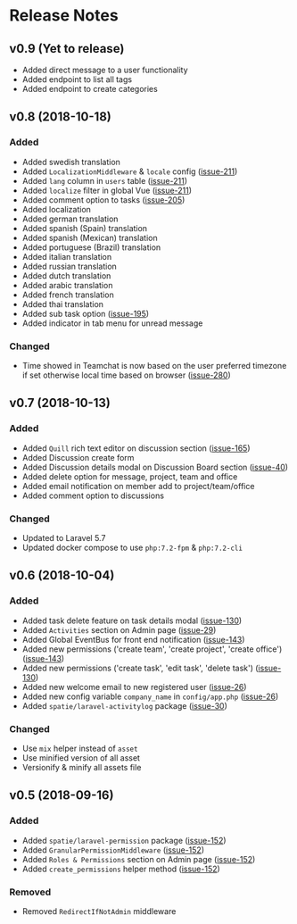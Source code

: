 # Release Notes

## v0.9 (Yet to release)

- Added direct message to a user functionality
- Added endpoint to list all tags
- Added endpoint to create categories

## v0.8 (2018-10-18)

### Added

- Added swedish translation
- Added `LocalizationMiddleware` & `locale` config ([issue-211](https://github.com/iluminar/goodwork/issues/211))
- Added `lang` column in `users` table ([issue-211](https://github.com/iluminar/goodwork/issues/211))
- Added `localize` filter in global Vue ([issue-211](https://github.com/iluminar/goodwork/issues/211))
- Added comment option to tasks ([issue-205](https://github.com/iluminar/goodwork/issues/205))
- Added localization
- Added german translation
- Added spanish (Spain) translation
- Added spanish (Mexican) translation
- Added portuguese (Brazil) translation
- Added italian translation
- Added russian translation
- Added dutch translation
- Added arabic translation
- Added french translation
- Added thai translation
- Added sub task option ([issue-195](https://github.com/iluminar/goodwork/issues/195))
- Added indicator in tab menu for unread message

### Changed

- Time showed in Teamchat is now based on the user preferred timezone if set otherwise local time based on browser ([issue-280](https://github.com/iluminar/goodwork/issues/280))


## v0.7 (2018-10-13)

### Added

- Added `Quill` rich text editor on discussion section ([issue-165](https://github.com/iluminar/goodwork/issues/165))
- Added Discussion create form
- Added Discussion details modal on Discussion Board section ([issue-40](https://github.com/iluminar/goodwork/issues/40))
- Added delete option for message, project, team and office
- Added email notification on member add to project/team/office
- Added comment option to discussions

### Changed

- Updated to Laravel 5.7
- Updated docker compose to use `php:7.2-fpm` & `php:7.2-cli`


## v0.6 (2018-10-04)

### Added

- Added task delete feature on task details modal ([issue-130](https://github.com/iluminar/goodwork/issues/130))
- Added `Activities` section on Admin page ([issue-29](https://github.com/iluminar/goodwork/issues/29))
- Added Global EventBus for front end notification ([issue-143](https://github.com/iluminar/goodwork/issues/143))
- Added new permissions ('create team', 'create project', 'create office') ([issue-143](https://github.com/iluminar/goodwork/issues/143))
- Added new permissions ('create task', 'edit task', 'delete task') ([issue-130](https://github.com/iluminar/goodwork/issues/130))
- Added new welcome email to new registered user ([issue-26](https://github.com/iluminar/goodwork/issues/26))
- Added new config variable `company_name` in `config/app.php` ([issue-26](https://github.com/iluminar/goodwork/issues/26))
- Added `spatie/laravel-activitylog` package ([issue-30](https://github.com/iluminar/goodwork/issues/30))

### Changed

- Use `mix` helper instead of `asset`
- Use minified version of all asset
- Versionify & minify all assets file


## v0.5 (2018-09-16)

### Added

- Added `spatie/laravel-permission` package ([issue-152](https://github.com/iluminar/goodwork/issues/152))
- Added `GranularPermissionMiddleware` ([issue-152](https://github.com/iluminar/goodwork/issues/152))
- Added `Roles & Permissions` section on Admin page ([issue-152](https://github.com/iluminar/goodwork/issues/152))
- Added `create_permissions` helper method ([issue-152](https://github.com/iluminar/goodwork/issues/152))

### Removed

- Removed `RedirectIfNotAdmin` middleware
